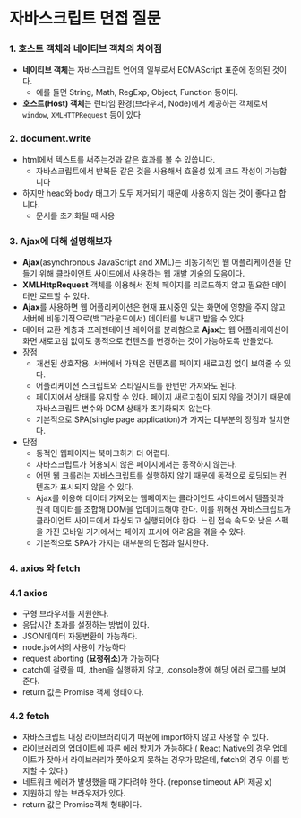 # 자바스크립트 면접 질문

### 1. 호스트 객체와 네이티브 객체의 차이점

- **네이티브 객체**는 자바스크립트 언어의 일부로서 ECMAScript 표준에 정의된 것이다. 
  - 예를 들면 String, Math, RegExp, Object, Function 등이다.
- **호스트(Host) 객체**는 런타임 환경(브라우저, Node)에서 제공하는 객체로서 `window`, `XMLHTTPRequest` 등이 있다



### 2. document.write

- html에서 텍스트를 써주는것과 같은 효과를 볼 수 있씁니다.
  - 자바스크립트에서 반복문 같은 것을 사용해서 효율성 있게 코드 작성이 가능합니다
- 하지만 head와 body 태그가 모두 제거되기 때문에 사용하지 않는 것이 좋다고 합니다.
  - 문서를 초기화될 때 사용



### 3. Ajax에 대해 설명해보자

- **Ajax**(asynchronous JavaScript and XML)는 비동기적인 웹 어플리케이션을 만들기 위해 클라이언트 사이드에서 사용하는 웹 개발 기술의 모음이다.
- **XMLHttpRequest** 객체를 이용해서 전체 페이지를 리로드하지 않고 필요한 데이터만 로드할 수 있다.
- **Ajax**를 사용하면 웹 어플리케이션은 현재 표시중인 있는 화면에 영향을 주지 않고 서버에 비동기적으로(백그라운드에서) 데이터를 보내고 받을 수 있다. 
- 데이터 교환 계층과 프레젠테이션 레이어를 분리함으로 **Ajax**는 웹 어플리케이션이 화면 새로고침 없이도 동적으로 컨텐츠를 변경하는 것이 가능하도록 만들었다.
- 장점
  - 개선된 상호작용. 서버에서 가져온 컨텐츠를 페이지 새로고침 없이 보여줄 수 있다.
  - 어플리케이션 스크립트와 스타일시트를 한번만 가져와도 된다.
  - 페이지에서 상태를 유지할 수 있다. 페이지 새로고침이 되지 않을 것이기 때문에 자바스크립트 변수와 DOM 상태가 초기화되지 않는다.
  - 기본적으로 SPA(single page application)가 가지는 대부분의 장점과 일치한다.
- 단점
  - 동적인 웹페이지는 북마크하기 더 어렵다.
  - 자바스크립트가 허용되지 않은 페이지에서는 동작하지 않는다.
  - 어떤 웹 크롤러는 자바스크립트를 실행하지 않기 때문에 동적으로 로딩되는 컨텐츠가 표시되지 않을 수 있다.
  - Ajax를 이용해 데이터 가져오는 웹페이지는 클라이언트 사이드에서 템플릿과 원격 데이터를 조합해 DOM을 업데이트해야 한다. 이를 위해선 자바스크립트가 클라이언트 사이드에서 파싱되고 실행되어야 한다. 느린 접속 속도와 낮은 스펙을 가진 모바일 기기에서는 페이지 표시에 어려움을 겪을 수 있다.
  - 기본적으로 SPA가 가지는 대부분의 단점과 일치한다.



### 4. axios 와 fetch

### 4.1 axios

- 구형 브라우저를 지원한다.
- 응답시간 초과를 설정하는 방법이 있다.
- JSON데이터 자동변환이 가능하다.
- node.js에서의 사용이 가능하다
- request aborting (**요청취소**)가 가능하다
- catch에 걸렸을 때, .then을 실행하지 않고, .console창에 해당 에러 로그를 보여준다.
- return 값은 Promise 객체 형태이다.

 

### 4.2 fetch

- 자바스크립트 내장 라이브러리이기 때문에 import하지 않고 사용할 수 있다.
- 라이브러리의 업데이트에 따른 에러 방지가 가능하다 ( React Native의 경우 업데이트가 잦아서 라이브러리가 쫓아오지 못하는 경우가 많은데, fetch의 경우 이를 방지할 수 있다.)
- 네트워크 에러가 발생했을 때 기다려야 한다. (reponse timeout API 제공 x)
- 지원하지 않는 브라우저가 있다.
- return 값은 Promise객체 형태이다.